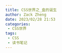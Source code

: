 ```yaml
---
title: CSS世界之_盒的诞生
author: Zack Zheng
date: 2023/02/28 21:53
categories:
 - CSS世界
tags:
 - CSS
 - 读书笔记
---
```



<simple-img src="CSS世界之_盒的诞生.svg"/>
